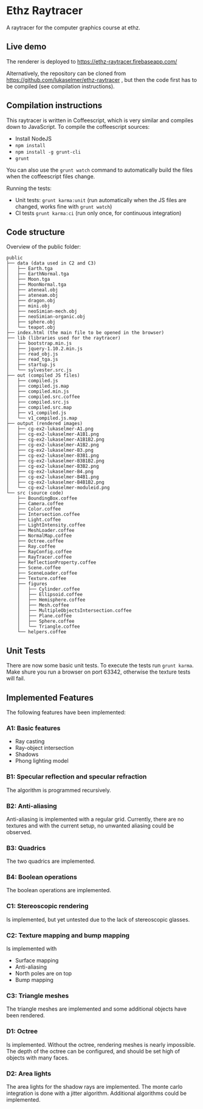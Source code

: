 Ethz Raytracer
==============

A raytracer for the computer graphics course at ethz.

Live demo
---------

The renderer is deployed to https://ethz-raytracer.firebaseapp.com/

Alternatively, the repository can be cloned from https://github.com/lukaselmer/ethz-raytracer , but then the code first has to be compiled (see compilation instructions).

Compilation instructions
------------------------

This raytracer is written in Coffeescript, which is very similar and compiles down to JavaScript. To compile the coffeescript sources:

* Install NodeJS
* `npm install`
* `npm install -g grunt-cli`
* `grunt`

You can also use the `grunt watch` command to automatically build the files when the coffeescript files change.

Running the tests:

* Unit tests: `grunt karma:unit` (run automatically when the JS files are changed, works fine with `grunt watch`)
* CI tests `grunt karma:ci` (run only once, for continuous integration)


Code structure
--------------

Overview of the public folder:

```
public
├── data (data used in C2 and C3)
│   ├── Earth.tga
│   ├── EarthNormal.tga
│   ├── Moon.tga
│   ├── MoonNormal.tga
│   ├── ateneal.obj
│   ├── ateneam.obj
│   ├── dragon.obj
│   ├── mini.obj
│   ├── neoSimian-mech.obj
│   ├── neoSimian-organic.obj
│   ├── sphere.obj
│   └── teapot.obj
├── index.html (the main file to be opened in the browser)
├── lib (libraries used for the raytracer)
│   ├── bootstrap.min.js
│   ├── jquery-1.10.2.min.js
│   ├── read_obj.js
│   ├── read_tga.js
│   ├── startup.js
│   └── sylvester.src.js
├── out (compiled JS files)
│   ├── compiled.js
│   ├── compiled.js.map
│   ├── compiled.min.js
│   ├── compiled.src.coffee
│   ├── compiled.src.js
│   ├── compiled.src.map
│   ├── v1_compiled.js
│   └── v1_compiled.js.map
├── output (rendered images)
│   ├── cg-ex2-lukaselmer-A1.png
│   ├── cg-ex2-lukaselmer-A1B1.png
│   ├── cg-ex2-lukaselmer-A1B1B2.png
│   ├── cg-ex2-lukaselmer-A1B2.png
│   ├── cg-ex2-lukaselmer-B3.png
│   ├── cg-ex2-lukaselmer-B3B1.png
│   ├── cg-ex2-lukaselmer-B3B1B2.png
│   ├── cg-ex2-lukaselmer-B3B2.png
│   ├── cg-ex2-lukaselmer-B4.png
│   ├── cg-ex2-lukaselmer-B4B1.png
│   ├── cg-ex2-lukaselmer-B4B1B2.png
│   └── cg-ex2-lukaselmer-moduleid.png
└── src (source code)
    ├── BoundingBox.coffee
    ├── Camera.coffee
    ├── Color.coffee
    ├── Intersection.coffee
    ├── Light.coffee
    ├── LightIntensity.coffee
    ├── MeshLoader.coffee
    ├── NormalMap.coffee
    ├── Octree.coffee
    ├── Ray.coffee
    ├── RayConfig.coffee
    ├── RayTracer.coffee
    ├── ReflectionProperty.coffee
    ├── Scene.coffee
    ├── SceneLoader.coffee
    ├── Texture.coffee
    ├── figures
    │   ├── Cylinder.coffee
    │   ├── Ellipsoid.coffee
    │   ├── Hemisphere.coffee
    │   ├── Mesh.coffee
    │   ├── MultipleObjectsIntersection.coffee
    │   ├── Plane.coffee
    │   ├── Sphere.coffee
    │   └── Triangle.coffee
    └── helpers.coffee
```			
			
Unit Tests
----------

There are now some basic unit tests. To execute the tests run `grunt karma`. Make shure you run a browser on port 63342, otherwise the texture tests will fail.


Implemented Features
--------------------

The following features have been implemented:

### A1: Basic features

* Ray casting
* Ray-object intersection
* Shadows
* Phong lighting model

### B1: Specular reflection and specular refraction

The algorithm is programmed recursively.

### B2: Anti-aliasing

Anti-aliasing is implemented with a regular grid. Currently, there are no textures and with the current setup, no unwanted aliasing could be observed.

### B3: Quadrics

The two quadrics are implemented.

### B4: Boolean operations

The boolean operations are implemented.

### C1: Stereoscopic rendering

Is implemented, but yet untested due to the lack of stereoscopic glasses.

### C2: Texture mapping and bump mapping

Is implemented with

* Surface mapping
* Anti-aliasing
* North poles are on top
* Bump mapping

### C3: Triangle meshes

The triangle meshes are implemented and some additional objects have been rendered.

### D1: Octree

Is implemented. Without the octree, rendering meshes is nearly impossible. The depth of the octree can be configured, and should be set high of objects with many faces.

### D2: Area lights

The area lights for the shadow rays are implemented. The monte carlo integration is done with a jitter algorithm. Additional algorithms could be implemented.

